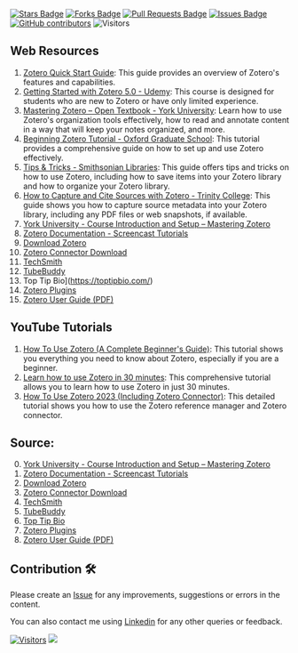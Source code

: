<a href="https://github.com/drshahizan/SLR-MIIT/stargazers"><img src="https://img.shields.io/github/stars/drshahizan/SLR-MIIT" alt="Stars Badge"/></a>
<a href="https://github.com/drshahizan/SLR-MIIT/network/members"><img src="https://img.shields.io/github/forks/drshahizan/SLR-MIIT" alt="Forks Badge"/></a>
<a href="https://github.com/drshahizan/SLR-MIIT"><img src="https://img.shields.io/github/issues-pr/drshahizan/SLR-MIIT" alt="Pull Requests Badge"/></a>
<a href="https://github.com/drshahizan/SLR-MIIT/issues"><img src="https://img.shields.io/github/issues/drshahizan/SLR-MIIT" alt="Issues Badge"/></a>
<a href="https://github.com/drshahizan/SLR-MIIT/graphs/contributors"><img alt="GitHub contributors" src="https://img.shields.io/github/contributors/drshahizan/SLR-MIIT?color=2b9348"></a>
![Visitors](https://api.visitorbadge.io/api/visitors?path=https%3A%2F%2Fgithub.com%2Fdrshahizan%2FSLR-MIIT&labelColor=%23d9e3f0&countColor=%23697689&style=flat)



## Web Resources
1. [Zotero Quick Start Guide](https://www.zotero.org/support/quick_start_guide): This guide provides an overview of Zotero's features and capabilities.
2. [Getting Started with Zotero 5.0 - Udemy](https://www.udemy.com/course/how-to-manage-references-and-citations-in-zotero/): This course is designed for students who are new to Zotero or have only limited experience.
3. [Mastering Zotero – Open Textbook - York University](https://pressbooks.library.yorku.ca/masteringzotero/): Learn how to use Zotero's organization tools effectively, how to read and annotate content in a way that will keep your notes organized, and more.
4. [Beginning Zotero Tutorial - Oxford Graduate School](https://ogs.edu/wp-content/uploads/2020/08/101-102-Zotero-Tutorials.pdf): This tutorial provides a comprehensive guide on how to set up and use Zotero effectively.
5. [Tips & Tricks - Smithsonian Libraries](https://library.si.edu/sites/default/files/tutorial/pdf/zoterotipstricks-2021-03.pdf): This guide offers tips and tricks on how to use Zotero, including how to save items into your Zotero library and how to organize your Zotero library.
6. [How to Capture and Cite Sources with Zotero - Trinity College](https://epress.trincoll.edu/webwriting/chapter/how-to-zotero/): This guide shows you how to capture source metadata into your Zotero library, including any PDF files or web snapshots, if available.
7. [York University - Course Introduction and Setup – Mastering Zotero](https://pressbooks.library.yorku.ca/masteringzotero/front-matter/introduction/)
8. [Zotero Documentation - Screencast Tutorials](https://www.zotero.org/support/screencast_tutorials)
9. [Download Zotero](https://www.zotero.org/download/)
10. [Zotero Connector Download](https://www.zotero.org/download/conne)
11. [TechSmith](https://techsmith.z6rjha.net/c/198849)
12. [TubeBuddy](https://www.tubebuddy.com/SHTeach)
13. Top Tip Bio](https://toptipbio.com/)
14. [Zotero Plugins](https://www.zotero.org/support/plugins)
15. [Zotero User Guide (PDF)](https://www.zotero.org/static/download/zotero_user_guide.pdf)

## YouTube Tutorials
1. [How To Use Zotero (A Complete Beginner's Guide)](https://youtu.be/JG7Uq_JFDzE?si=y4tAl6h-eARbREjz): This tutorial shows you everything you need to know about Zotero, especially if you are a beginner.
2. [Learn how to use Zotero in 30 minutes](https://youtu.be/BQL_7C-YqBk?si=lB-MfEnFxT6XXdgg): This comprehensive tutorial allows you to learn how to use Zotero in just 30 minutes.
3. [How To Use Zotero 2023 (Including Zotero Connector)](https://youtu.be/tnbwKj6-pD8?si=IB3EPyY1j32zf7sv): This detailed tutorial shows you how to use the Zotero reference manager and Zotero connector.

## Source: 
0. [York University - Course Introduction and Setup – Mastering Zotero](https://pressbooks.library.yorku.ca/masteringzotero/front-matter/introduction/)
11. [Zotero Documentation - Screencast Tutorials](https://www.zotero.org/support/screencast_tutorials)
12. [Download Zotero](https://www.zotero.org/download/)
13. [Zotero Connector Download](https://www.zotero.org/download/conne)
14. [TechSmith](https://techsmith.z6rjha.net/c/198849)
15. [TubeBuddy](https://www.tubebuddy.com/SHTeach)
16. [Top Tip Bio](https://toptipbio.com/)
17. [Zotero Plugins](https://www.zotero.org/support/plugins)
18. [Zotero User Guide (PDF)](https://www.zotero.org/static/download/zotero_user_guide.pdf)


## Contribution 🛠️
Please create an [Issue](https://github.com/drshahizan/SLR-MIIT/issues) for any improvements, suggestions or errors in the content.

You can also contact me using [Linkedin](https://www.linkedin.com/in/drshahizan/) for any other queries or feedback.

[![Visitors](https://api.visitorbadge.io/api/visitors?path=https%3A%2F%2Fgithub.com%2Fdrshahizan&labelColor=%23697689&countColor=%23555555&style=plastic)](https://visitorbadge.io/status?path=https%3A%2F%2Fgithub.com%2Fdrshahizan)
![](https://hit.yhype.me/github/profile?user_id=81284918)


